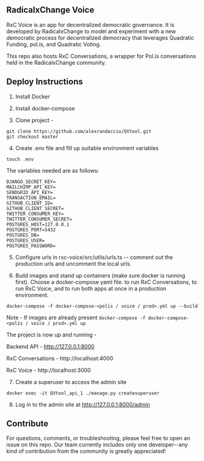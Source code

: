 ## RadicalxChange Voice

RxC Voice is an app for decentralized democratic governance. It is developed by RadicalxChange to model and experiment with a new democratic process for decentralized democracy that leverages Quadratic Funding, pol.is, and Quadratic Voting.

This repo also hosts RxC Conversations, a wrapper for Pol.is conversations held in the RadicalxChange community.

## Deploy Instructions

1. Install Docker

2. Install docker-compose

3. Clone project -
```
git clone https://github.com/alexrandaccio/QVtool.git
git checkout master
```

4. Create .env file and fill up suitable environment variables

```
touch .env
```

The variables needed are as follows:

```
DJANGO_SECRET_KEY=
MAILCHIMP_API_KEY=
SENDGRID_API_KEY=
TRANSACTION_EMAIL=
GITHUB_CLIENT_ID=
GITHUB_CLIENT_SECRET=
TWITTER_CONSUMER_KEY=
TWITTER_CONSUMER_SECRET=
POSTGRES_HOST=127.0.0.1
POSTGRES_PORT=5432
POSTGRES_DB=
POSTGRES_USER=
POSTGRES_PASSWORD=
```

5. Configure urls in rxc-voice/src/utils/urls.ts -- comment out the production urls and uncomment the local urls.

6. Build images and stand up containers (make sure docker is running first). Choose a docker-compose yaml file. <polis> to run RxC Conversations, <voice> to run RxC Voice, and <prod> to run both apps at once in a production environment.

```
docker-compose -f docker-compose-<polis / voice / prod>.yml up --build
```

Note - If images are already present ```docker-compose -f docker-compose-<polis / voice / prod>.yml up```

The project is now up and running -

Backend API - http://127.0.0.1:8000

RxC Conversations - http://localhost:4000

RxC Voice - http://localhost:3000

7. Create a superuser to access the admin site

```
docker exec -it QVtool_api_1 ./manage.py createsuperuser
```

8. Log in to the admin site at http://127.0.0.1:8000/admin

## Contribute

For questions, comments, or troubleshooting, please feel free to open an issue on this repo. Our team currently includes only one developer--any kind of contribution from the community is greatly appreciated!
